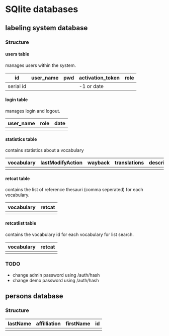 # SQlite databases

## labeling system database

### Structure

#### users table

manages users within the system.

| id         | user_name | pwd | activation_token | role |
| ---------- | --------- | --- | ---------------- | ---- |
| serial id  |           |     | -1 or date       |      |

#### login table

manages login and logout.

| user_name | role | date |
| --------- | ---- | ---- |
|           |      |      |

#### statistics table

contains statistics about a vocabulary

| vocabulary | lastModifyAction | wayback | translations | descriptions | linksexternal | linksinternal | linkscount | labelsount |
| ---------- | ---------------- | ------- | ------------ | ------------ | ------------- | ------------- | ---------- | ---------- |
|            |                  |         |              |              |               |               |            |            |

#### retcat table

contains the list of reference thesauri (comma seperated) for each vocabulary.

| vocabulary | retcat |
| ---------- | ------ |
|            |        |

#### retcatlist table

contains the vocabulary id for each vocabulary for list search.

| vocabulary | retcat |
| ---------- | ------ |
|            |        |

### TODO

* change admin password using /auth/hash
* change demo password using /auth/hash

## persons database

### Structure

| lastName | affilliation | firstName | id |
| -------- | ------------ | --------- | -- |
|          |              |           |    |
